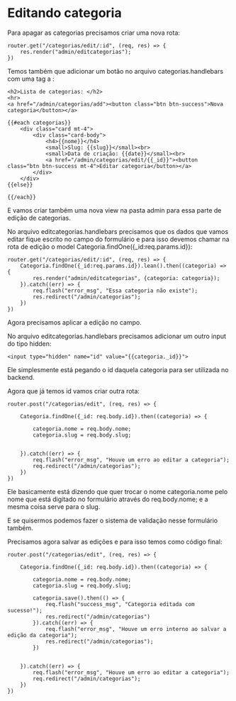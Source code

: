 # Editando categoria

Para apagar as categorias precisamos criar uma nova rota:

    router.get("/categorias/edit/:id", (req, res) => {
        res.render("admin/editcategorias");
    })

Temos também que adicionar um botão no arquivo categorias.handlebars com uma tag a :

    <h2>Lista de categorias: </h2>
    <hr>
    <a href="/admin/categorias/add"><button class="btn btn-success">Nova categoria</button></a>

    {{#each categorias}}
        <div class="card mt-4">
            <div class="card-body">
                <h4>{{nome}}</h4>
                <small>Slug: {{slug}}</small><br>
                <small>Data de criação: {{date}}</small><br>
                <a href="/admin/categorias/edit/{{_id}}"><button class="btn btn-success mt-4">Editar categoria</button></a>
            </div>
        </div>
    {{else}}

    {{/each}}

E vamos criar também uma nova view na pasta admin para essa parte de edição de categorias.

No arquivo editcategorias.handlebars precisamos que os dados que vamos editar fique escrito no campo do formulário e para isso devemos chamar na rota de edição o model Categoria.findOne({_id:req.params.id}):

    router.get("/categorias/edit/:id", (req, res) => {
        Categoria.findOne({_id:req.params.id}).lean().then((categoria) => {
            res.render("admin/editcategorias", {categoria: categoria});
        }).catch((err) => {
            req.flash("error_msg", "Essa categoria não existe");
            res.redirect("/admin/categorias");
        })
    })


Agora precisamos aplicar a edição no campo.

No arquivo editcategorias.handlebars precisamos adicionar um outro input do tipo hidden:

    <input type="hidden" name="id" value="{{categoria._id}}">

Ele simplesmente está pegando o id daquela categoria para ser utilizada no backend.

Agora que já temos id vamos criar outra rota:

    router.post("/categorias/edit", (req, res) => {

        Categoria.findOne({_id: req.body.id}).then((categoria) => {

            categoria.nome = req.body.nome;
            categoria.slug = req.body.slug;


        }).catch((err) => {
            req.flash("error_msg", "Houve um erro ao editar a categoria");
            req.redirect("/admin/categorias");
        })
    })

Ele basicamente está dizendo que quer trocar o nome categoria.nome pelo nome que está digitado no formulário através do req.body.nome; e a mesma coisa serve para o slug.

E se quisermos podemos fazer o sistema de validação nesse formulário também.

Precisamos agora salvar as edições e para isso temos como código final:

    router.post("/categorias/edit", (req, res) => {

        Categoria.findOne({_id: req.body.id}).then((categoria) => {

            categoria.nome = req.body.nome;
            categoria.slug = req.body.slug;

            categoria.save().then(() => {
                req.flash("success_msg", "Categoria editada com sucesso!");
                res.redirect("/admin/categorias")
            }).catch((err) => {
                req.flash("error_msg", "Houve um erro interno ao salvar a edição da categoria");
                res.redirect("/admin/categorias");
            })


        }).catch((err) => {
            req.flash("error_msg", "Houve um erro ao editar a categoria");
            req.redirect("/admin/categorias");
        })
    })









